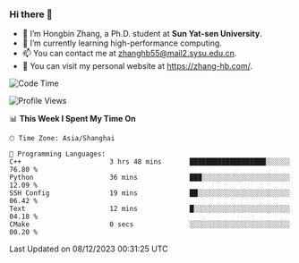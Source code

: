 ### Hi there 👋

- 🔭 I’m Hongbin Zhang, a Ph.D. student at **Sun Yat-sen University**.
- 🌱 I’m currently learning high-performance computing.
- 📫 You can contact me at zhanghb55@mail2.sysu.edu.cn.
- 👀 You can visit my personal website at https://zhang-hb.com/.

<!--START_SECTION:waka-->
![Code Time](http://img.shields.io/badge/Code%20Time-276%20hrs%204%20mins-blue)

![Profile Views](http://img.shields.io/badge/Profile%20Views-23-blue)

📊 **This Week I Spent My Time On** 

```text
🕑︎ Time Zone: Asia/Shanghai

💬 Programming Languages: 
C++                      3 hrs 48 mins       ███████████████████░░░░░░   76.80 % 
Python                   36 mins             ███░░░░░░░░░░░░░░░░░░░░░░   12.09 % 
SSH Config               19 mins             ██░░░░░░░░░░░░░░░░░░░░░░░   06.42 % 
Text                     12 mins             █░░░░░░░░░░░░░░░░░░░░░░░░   04.18 % 
CMake                    0 secs              ░░░░░░░░░░░░░░░░░░░░░░░░░   00.20 % 
```


 Last Updated on 08/12/2023 00:31:25 UTC
<!--END_SECTION:waka-->
